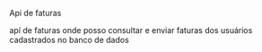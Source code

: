 Api de faturas

apí de faturas onde posso consultar e enviar faturas dos usuários cadastrados no banco de dados
